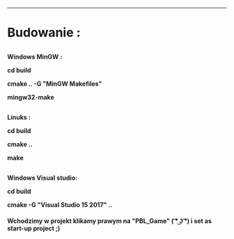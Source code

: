 ----
# Budowanie :

##
 **Windows MinGW :**

**cd build**

**cmake .. -G "MinGW Makefiles"**

**mingw32-make**

##
 **Linuks :**

**cd build**

**cmake ..**

**make**

##
  **Windows Visual studio:**

**cd build**

**cmake -G "Visual Studio 15 2017" ..**


####
**Wchodzimy w projekt klikamy prawym na "PBL_Game" ( ͡° ͜ʖ ͡°) i set as start-up project ;)**
